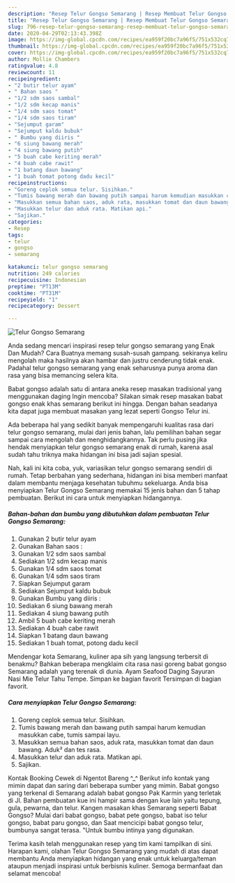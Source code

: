 ```yaml
---
description: "Resep Telur Gongso Semarang | Resep Membuat Telur Gongso Semarang Yang Mudah Dan Praktis"
title: "Resep Telur Gongso Semarang | Resep Membuat Telur Gongso Semarang Yang Mudah Dan Praktis"
slug: 796-resep-telur-gongso-semarang-resep-membuat-telur-gongso-semarang-yang-mudah-dan-praktis
date: 2020-04-29T02:13:43.398Z
image: https://img-global.cpcdn.com/recipes/ea959f20bc7a96f5/751x532cq70/telur-gongso-semarang-foto-resep-utama.jpg
thumbnail: https://img-global.cpcdn.com/recipes/ea959f20bc7a96f5/751x532cq70/telur-gongso-semarang-foto-resep-utama.jpg
cover: https://img-global.cpcdn.com/recipes/ea959f20bc7a96f5/751x532cq70/telur-gongso-semarang-foto-resep-utama.jpg
author: Mollie Chambers
ratingvalue: 4.8
reviewcount: 11
recipeingredient:
- "2 butir telur ayam"
- " Bahan saos "
- "1/2 sdm saos sambal"
- "1/2 sdm kecap manis"
- "1/4 sdm saos tomat"
- "1/4 sdm saos tiram"
- "Sejumput garam"
- "Sejumput kaldu bubuk"
- " Bumbu yang diiris "
- "6 siung bawang merah"
- "4 siung bawang putih"
- "5 buah cabe keriting merah"
- "4 buah cabe rawit"
- "1 batang daun bawang"
- "1 buah tomat potong dadu kecil"
recipeinstructions:
- "Goreng ceplok semua telur. Sisihkan."
- "Tumis bawang merah dan bawang putih sampai harum kemudian masukkan cabe, tumis sampai layu."
- "Masukkan semua bahan saos, aduk rata, masukkan tomat dan daun bawang. Aduk² dan tes rasa."
- "Masukkan telur dan aduk rata. Matikan api."
- "Sajikan."
categories:
- Resep
tags:
- telur
- gongso
- semarang

katakunci: telur gongso semarang 
nutrition: 249 calories
recipecuisine: Indonesian
preptime: "PT13M"
cooktime: "PT31M"
recipeyield: "1"
recipecategory: Dessert

---
```



![Telur Gongso Semarang](https://img-global.cpcdn.com/recipes/ea959f20bc7a96f5/751x532cq70/telur-gongso-semarang-foto-resep-utama.jpg)

Anda sedang mencari inspirasi resep telur gongso semarang yang Enak Dan Mudah? Cara Buatnya memang susah-susah gampang. sekiranya keliru mengolah maka hasilnya akan hambar dan justru cenderung tidak enak. Padahal telur gongso semarang yang enak seharusnya punya aroma dan rasa yang bisa memancing selera kita.

Babat gongso adalah satu di antara aneka resep masakan tradisional yang menggunakan daging Ingin mencoba? Silakan simak resep masakan babat gongso enak khas semarang berikut ini hingga. Dengan bahan seadanya kita dapat juga membuat masakan yang lezat seperti Gongso Telur ini.

Ada beberapa hal yang sedikit banyak mempengaruhi kualitas rasa dari telur gongso semarang, mulai dari jenis bahan, lalu pemilihan bahan segar sampai cara mengolah dan menghidangkannya. Tak perlu pusing jika hendak menyiapkan telur gongso semarang enak di rumah, karena asal sudah tahu triknya maka hidangan ini bisa jadi sajian spesial.


Nah, kali ini kita coba, yuk, variasikan telur gongso semarang sendiri di rumah. Tetap berbahan yang sederhana, hidangan ini bisa memberi manfaat dalam membantu menjaga kesehatan tubuhmu sekeluarga. Anda bisa menyiapkan Telur Gongso Semarang memakai 15 jenis bahan dan 5 tahap pembuatan. Berikut ini cara untuk menyiapkan hidangannya.

<!--inarticleads1-->

##### Bahan-bahan dan bumbu yang dibutuhkan dalam pembuatan Telur Gongso Semarang:

1. Gunakan 2 butir telur ayam
1. Gunakan  Bahan saos :
1. Gunakan 1/2 sdm saos sambal
1. Sediakan 1/2 sdm kecap manis
1. Gunakan 1/4 sdm saos tomat
1. Gunakan 1/4 sdm saos tiram
1. Siapkan Sejumput garam
1. Sediakan Sejumput kaldu bubuk
1. Gunakan  Bumbu yang diiris :
1. Sediakan 6 siung bawang merah
1. Sediakan 4 siung bawang putih
1. Ambil 5 buah cabe keriting merah
1. Sediakan 4 buah cabe rawit
1. Siapkan 1 batang daun bawang
1. Sediakan 1 buah tomat, potong dadu kecil


Mendengar kota Semarang, kuliner apa sih yang langsung terbersit di benakmu? Bahkan beberapa mengklaim cita rasa nasi goreng babat gongso Semarang adalah yang terenak di dunia. Ayam Seafood Daging Sayuran Nasi Mie Telur Tahu Tempe. Simpan ke bagian favorit Tersimpan di bagian favorit. 

<!--inarticleads2-->

##### Cara menyiapkan Telur Gongso Semarang:

1. Goreng ceplok semua telur. Sisihkan.
1. Tumis bawang merah dan bawang putih sampai harum kemudian masukkan cabe, tumis sampai layu.
1. Masukkan semua bahan saos, aduk rata, masukkan tomat dan daun bawang. Aduk² dan tes rasa.
1. Masukkan telur dan aduk rata. Matikan api.
1. Sajikan.


Kontak Booking Cewek di Ngentot Bareng ^_^ Berikut info kontak yang mimin dapat dan saring dari beberapa sumber yang mimin. Babat gongso yang terkenal di Semarang adalah babat gongso Pak Karmin yang terletak di Jl. Bahan pembuatan kue ini hampir sama dengan kue lain yaitu tepung, gula, pewarna, dan telur. Kangen masakan khas Semarang seperti Babat Gongso? Mulai dari babat gongso, babat pete gongso, babat iso telur gongso, babat paru gongso, dan Saat mencicipi babat gongso telur, bumbunya sangat terasa. &#34;Untuk bumbu intinya yang digunakan. 

Terima kasih telah menggunakan resep yang tim kami tampilkan di sini. Harapan kami, olahan Telur Gongso Semarang yang mudah di atas dapat membantu Anda menyiapkan hidangan yang enak untuk keluarga/teman ataupun menjadi inspirasi untuk berbisnis kuliner. Semoga bermanfaat dan selamat mencoba!
